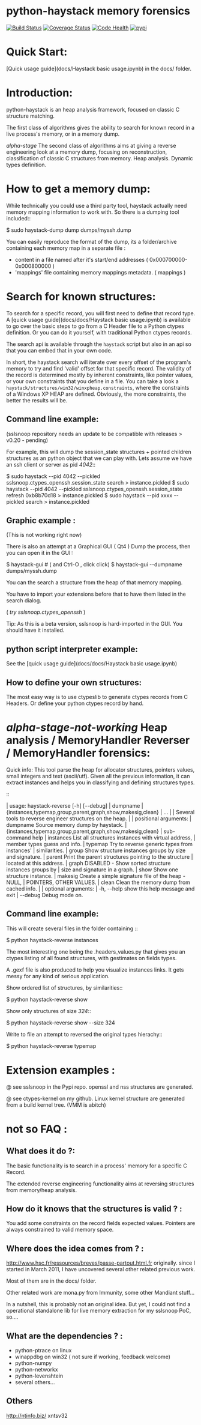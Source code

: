 # python-haystack memory forensics

[![Build Status](https://travis-ci.org/trolldbois/python-haystack.svg?branch=master)](https://travis-ci.org/trolldbois/python-haystack)
[![Coverage Status](https://coveralls.io/repos/trolldbois/python-haystack/badge.svg?branch=master&service=github)](https://coveralls.io/github/trolldbois/python-haystack?branch=master)
[![Code Health](https://landscape.io/github/trolldbois/python-haystack/development/landscape.svg?style=flat)](https://landscape.io/github/trolldbois/python-haystack/master)
[![pypi](https://img.shields.io/pypi/dm/haystack.svg)](https://pypi.python.org/pypi/haystack)

Quick Start:
============
[Quick usage guide](docs/Haystack basic usage.ipynb) in the docs/ folder.

Introduction:
=============

python-haystack is an heap analysis framework, focused on classic
C structure matching.

The first class of algorithms gives the ability to search for known
record in a live process's memory, or in a memory dump.

*alpha-stage*
The second class of algorithms aims at giving a reverse engineering look
at a memory dump, focusing on reconstruction, classification of classic
C structures from memory. Heap analysis. Dynamic types definition.

How to get a memory dump:
=========================

While technically you could use a third party tool, haystack actually
need memory mapping information to work with.
So there is a dumping tool included::

$ sudo haystack-dump dump <pid> dumps/myssh.dump

You can easily reproduce the format of the dump, its a folder/archive
containing each memory map in a separate file :

- content in a file named after it's start/end addresses ( 0x000700000-0x000800000 )
- 'mappings' file containing memory mappings metadata.  ( mappings )


Search for known structures:
============================

To search for a specific record, you will first need to define that record type.
A [quick usage guide](docs/docs/Haystack basic usage.ipynb) is available to go
over the basic steps to go from a C Header file to a Python ctypes definition.
Or you can do it yourself, with traditional Python ctypes records.

The search api is available through the `haystack` script but also in an api so 
that you can embed that in your own code. 

In short, the haystack search will iterate over every offset of the program's 
memory to try and find 'valid' offset for that specific record.
The validity of the record  is determined mostly by inherent constraints, like
pointer values, or your own constraints that you define in a file.
You can take a look a `haystack/structures/win32/winxpheap.constraints`, where
the constraints of a Windows XP HEAP are defined.
Obviously, the more constraints, the better the results will be.  

Command line example:
---------------------

(sslsnoop repository needs an update to be compatible with releases > v0.20 - pending) 

For example, this will dump the session_state structures + pointed
children structures as an python object that we can play with.
Lets assume we have an ssh client or server as pid *4042*::

  $ sudo haystack --pid 4042 --pickled sslsnoop.ctypes_openssh.session_state search > instance.pickled
  $ sudo haystack --pid 4042 --pickled sslsnoop.ctypes_openssh.session_state refresh 0xb8b70d18 > instance.pickled
  $ sudo haystack --pid xxxx --pickled <your ctypes Structure> search > instance.pickled


Graphic example :
-----------------

(This is not working right now)

There is also an attempt at a Graphical GUI ( Qt4 )
Dump the process, then you can open it in the GUI::

$ haystack-gui # ( and Ctrl-O , click click)
$ haystack-gui --dumpname dumps/myssh.dump

You can the search a structure from the heap of that memory mapping.

You have to import your extensions before that to have them listed in
the search dialog.

( *try sslsnoop.ctypes_openssh* )

Tip:
 As this is a beta version, sslsnoop is hard-imported in the GUI.
 You should have it installed.


python script interpreter example:
----------------------------------

See the [quick usage guide](docs/docs/Haystack basic usage.ipynb)


How to define your own structures:
--------------

The most easy way is to use ctypeslib to generate ctypes records from
C Headers.
Or define your python ctypes record by hand.


*alpha-stage-not-working* Heap analysis / MemoryHandler Reverser / MemoryHandler forensics:
===================================================

Quick info:
 This tool parse the heap for allocator structures, pointers
 values, small integers and text (ascii/utf).
 Given all the previous information, it can extract instances
 and helps you in classifying and defining structures types.

::

|    usage: haystack-reverse  [-h] [--debug]
|                             dumpname
|                             {instances,typemap,group,parent,graph,show,makesig,clean}
|                             ...
|
|    Several tools to reverse engineer structures on the heap.
|
|    positional arguments:
|      dumpname              Source memory dump by haystack.
|      {instances,typemap,group,parent,graph,show,makesig,clean}
|                            sub-command help
|        instances           List all structures instances with virtual address,
|                            member types guess and info.
|        typemap             Try to reverse generic types from instances'
|                            similarities.
|        group               Show structure instances groups by size and signature.
|        parent              Print the parent structures pointing to the structure
|                            located at this address.
|        graph               DISABLED - Show sorted structure instances groups by
|                            size and signature in a graph.
|        show                Show one structure instance.
|        makesig             Create a simple signature file of the heap - NULL,
|                            POINTERS, OTHER VALUES.
|        clean               Clean the memory dump from cached info.
|
|    optional arguments:
|      -h, --help            show this help message and exit
|      --debug               Debug mode on.


Command line example:
--------------------
This will create several files in the folder containing <yourdumpname>::

$ python haystack-reverse instances <yourdumpname>

The most interesting one being the <yourdumpname>.headers_values.py that
gives you an ctypes listing of all found structures, with gestimates
on fields types.

A <yourdumpname>.gexf file is also produced to help you visualize
instances links. It gets messy for any kind of serious application.


Show ordered list of structures, by similarities::

$ python haystack-reverse show <yourdumpname>

Show only structures of size *324*::

$ python haystack-reverse show --size 324 <yourdumpname>


Write to file an attempt to reversed the original types hierachy::

$ python haystack-reverse typemap <yourdumpname>


Extension examples :
====================
@ see sslsnoop in the Pypi repo. openssl and nss structures are generated.

@ see ctypes-kernel on my github. Linux kernel structure are generated from a build kernel tree. (VMM is abitch)



not so FAQ :
============

What does it do ?:
------------------
The basic functionality is to search in a process' memory for a
specific C Record.

The extended reverse engineering functionality aims at reversing
structures from memory/heap analysis.

How do it knows that the structures is valid ? :
------------------------------------------------
You add some constraints on the record fields expected values. 
Pointers are always constrained to valid memory space.

Where does the idea comes from ? :
-----------------------------------
http://www.hsc.fr/ressources/breves/passe-partout.html.fr originally.
since I started in March 2011, I have uncovered several other related
previous work.

Most of them are in the docs/ folder.

Other related work are mona.py from Immunity, some other Mandiant stuff...

In a nutshell, this is probably not an original idea. But yet, I could
not find a operational standalone lib for live memory extraction for my sslsnoop PoC, so....


What are the dependencies ? :
----------------------------

- python-ptrace on linux
- winappdbg on win32 ( not sure if working, feedback welcome)
- python-numpy
- python-networkx
- python-levenshtein
- several others...

Others
------
http://ntinfo.biz/ xntsv32
